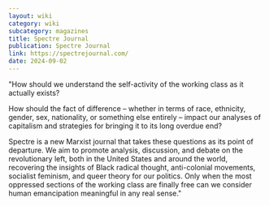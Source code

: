 ```yaml
---
layout: wiki
category: wiki
subcategory: magazines
title: Spectre Journal
publication: Spectre Journal
link: https://spectrejournal.com/
date: 2024-09-02
---
```


"How should we understand the self-activity of the working class as it actually exists?

How should the fact of difference – whether in terms of race, ethnicity, gender, sex, nationality, or something else entirely – impact our analyses of capitalism and strategies for bringing it to its long overdue end?

Spectre is a new Marxist journal that takes these questions as its point of departure. We aim to promote analysis, discussion, and debate on the revolutionary left, both in the United States and around the world, recovering the insights of Black radical thought, anti-colonial movements, socialist feminism, and queer theory for our politics. Only when the most oppressed sections of the working class are finally free can we consider human emancipation meaningful in any real sense."
